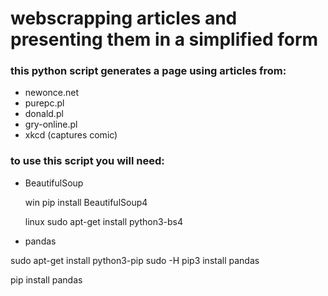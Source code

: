 # webscrapping articles and presenting them in a simplified form


### this python script generates a page using articles from:
  * newonce.net
  * purepc.pl
  * donald.pl
  * gry-online.pl
  * xkcd (captures comic)

### to use this script you will need:
  - BeautifulSoup 
       
       win
       pip install BeautifulSoup4
       
       linux
       sudo apt-get install python3-bs4
  
  - pandas 

sudo apt-get install python3-pip
sudo -H pip3 install pandas

pip install pandas
